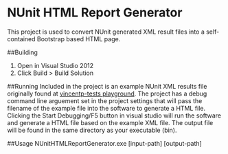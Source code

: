 NUnit HTML Report Generator
===========================

This project is used to convert NUnit generated XML result files into a self-contained Bootstrap based HTML page.

##Building 
1. Open in Visual Studio 2012
2. Click Build > Build Solution

##Running
Included in the project is an example NUnit XML results file originally found at [vincentp-tests playground](https://github.com/vincentp-test/playground/blob/master/test-results.xml). The project has a debug command line arguement set in the project settings that will pass the filename of the example file into the software to generate a HTML file. Clicking the Start Debugging/F5 button in visual studio will run the software and generate a HTML file based on the example XML file. The output file will be found in the same directory as your executable (bin).

##Usage
NUnitHTMLReportGenerator.exe [input-path] [output-path]

